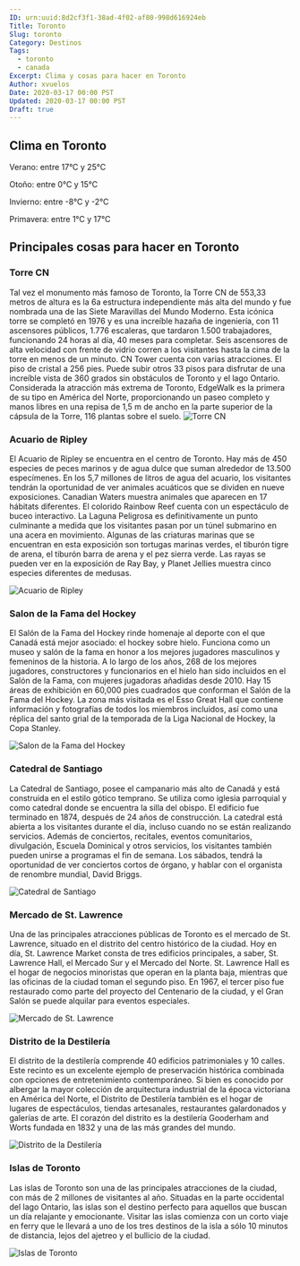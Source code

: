 ```yaml
---
ID: urn:uuid:8d2cf3f1-38ad-4f02-af80-998d616924eb
Title: Toronto
Slug: toronto
Category: Destinos
Tags:
  - toronto
  - canada
Excerpt: Clima y cosas para hacer en Toronto
Author: xvuelos
Date: 2020-03-17 00:00 PST
Updated: 2020-03-17 00:00 PST
Draft: true
---
```

 
## Clima en Toronto
Verano: entre 17°C y 25°C
 
Otoño: entre 0°C y 15°C
 
Invierno: entre -8°C y -2°C
 
Primavera: entre 1°C y 17°C
 
## Principales cosas para hacer en Toronto
 
### Torre CN
 
Tal vez el monumento más famoso de Toronto, la Torre CN de 553,33 metros de altura es la 6a estructura independiente más alta del mundo y fue nombrada una de las Siete Maravillas del Mundo Moderno. Esta icónica torre se completó en 1976 y es una increíble hazaña de ingeniería, con 11 ascensores públicos, 1.776 escaleras, que tardaron 1.500 trabajadores, funcionando 24 horas al día, 40 meses para completar. Seis ascensores de alta velocidad con frente de vidrio corren a los visitantes hasta la cima de la torre en menos de un minuto.
CN Tower cuenta con varias atracciones. El piso de cristal a 256 pies. Puede subir otros 33 pisos para disfrutar de una increíble vista de 360 grados sin obstáculos de Toronto y el lago Ontario. Considerada la atracción más extrema de Toronto, EdgeWalk es la primera de su tipo en América del Norte, proporcionando un paseo completo y manos libres en una repisa de 1,5 m de ancho en la parte superior de la cápsula de la Torre, 116 plantas sobre el suelo.
![Torre CN](https://images.unsplash.com/photo-1546058857-f70e8f31ad1b?w=640)
 
### Acuario de Ripley
 
El Acuario de Ripley se encuentra en el centro de Toronto. Hay más de 450 especies de peces marinos y de agua dulce que suman alrededor de 13.500 especímenes. En los 5,7 millones de litros de agua del acuario, los visitantes tendrán la oportunidad de ver animales acuáticos que se dividen en nueve exposiciones. Canadian Waters muestra animales que aparecen en 17 hábitats diferentes. El colorido Rainbow Reef cuenta con un espectáculo de buceo interactivo. La Laguna Peligrosa es definitivamente un punto culminante a medida que los visitantes pasan por un túnel submarino en una acera en movimiento. Algunas de las criaturas marinas que se encuentran en esta exposición son tortugas marinas verdes, el tiburón tigre de arena, el tiburón barra de arena y el pez sierra verde. Las rayas se pueden ver en la exposición de Ray Bay, y Planet Jellies muestra cinco especies diferentes de medusas.
 
![Acuario de Ripley](https://images.unsplash.com/photo-1513126921896-532fb2e14853?w=640)
 
### Salon de la Fama del Hockey
 
El Salón de la Fama del Hockey rinde homenaje al deporte con el que Canadá está mejor asociado: el hockey sobre hielo. Funciona como un museo y salón de la fama en honor a los mejores jugadores masculinos y femeninos de la historia. A lo largo de los años, 268 de los mejores jugadores, constructores y funcionarios en el hielo han sido incluidos en el Salón de la Fama, con mujeres jugadoras añadidas desde 2010. Hay 15 áreas de exhibición en 60,000 pies cuadrados que conforman el Salón de la Fama del Hockey. La zona más visitada es el Esso Great Hall que contiene información y fotografías de todos los miembros incluidos, así como una réplica del santo grial de la temporada de la Liga Nacional de Hockey, la Copa Stanley.
 
 
![Salon de la Fama del Hockey](https://images.unsplash.com/photo-1560975219-0392df8cab57?w=640)
 
### Catedral de Santiago
La Catedral de Santiago, posee el campanario más alto de Canadá y está construida en el estilo gótico temprano.  Se utiliza como iglesia parroquial y como catedral donde se encuentra la silla del obispo. El edificio fue terminado en 1874, después de 24 años de construcción. La catedral está abierta a los visitantes durante el día, incluso cuando no se están realizando servicios.
Además de conciertos, recitales, eventos comunitarios, divulgación, Escuela Dominical y otros servicios, los visitantes también pueden unirse a programas el fin de semana. Los sábados, tendrá la oportunidad de ver conciertos cortos de órgano, y hablar con el organista de renombre mundial, David Briggs. 
 
 
![Catedral de Santiago](https://images.unsplash.com/photo-1496498808362-7e2ec3b323d4?w=640)
 
### Mercado de St. Lawrence
Una de las principales atracciones públicas de Toronto es el mercado de St. Lawrence, situado en el distrito del centro histórico de la ciudad. Hoy en día, St. Lawrence Market consta de tres edificios principales, a saber, St. Lawrence Hall, el Mercado Sur y el Mercado del Norte. St. Lawrence Hall es el hogar de negocios minoristas que operan en la planta baja, mientras que las oficinas de la ciudad toman el segundo piso. En 1967, el tercer piso fue restaurado como parte del proyecto del Centenario de la ciudad, y el Gran Salón se puede alquilar para eventos especiales.
 
![Mercado de St. Lawrence](https://images.unsplash.com/photo-1488331531757-77fd056ebe43?w=640)
 
### Distrito de la Destilería 
El distrito de la destilería comprende 40 edificios patrimoniales y 10 calles.  Este recinto es un excelente ejemplo de preservación histórica combinada con opciones de entretenimiento contemporáneo. Si bien es conocido por albergar la mayor colección de arquitectura industrial de la época victoriana en América del Norte, el Distrito de Destilería también es el hogar de lugares de espectáculos, tiendas artesanales, restaurantes galardonados y galerías de arte.  El corazón del distrito es la destilería Gooderham and Worts fundada en 1832 y una de las más grandes del mundo. 
 
![Distrito de la Destilería](https://images.unsplash.com/photo-1579198096038-58bb3a8fc556?w=640)

### Islas de Toronto 
Las islas de Toronto son una de las principales atracciones de la ciudad, con más de 2 millones de visitantes al año. Situadas en la parte occidental del lago Ontario, las islas son el destino perfecto para aquellos que buscan un día relajante y emocionante. Visitar las islas comienza con un corto viaje en ferry que le llevará a uno de los tres destinos de la isla a sólo 10 minutos de distancia, lejos del ajetreo y el bullicio de la ciudad.
 
![Islas de Toronto](https://images.unsplash.com/photo-1587552874815-cf34185418d3?w=640)
